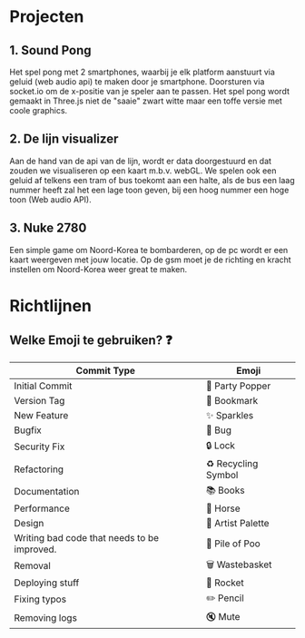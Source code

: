 # Projecten

## 1. Sound Pong

Het spel pong met 2 smartphones, waarbij je elk platform aanstuurt via geluid (web audio api) te maken door je smartphone. Doorsturen via socket.io om de x-positie van je speler aan te passen. Het spel pong wordt gemaakt in Three.js niet de "saaie" zwart witte maar een toffe versie met coole graphics.

## 2. De lijn visualizer
Aan de hand van de api van de lijn, wordt er data doorgestuurd en dat zouden we visualiseren op een kaart m.b.v. webGL. We spelen ook een geluid af telkens een tram of bus toekomt aan een halte, als de bus een laag nummer heeft zal het een lage toon geven, bij een hoog nummer een hoge toon (Web audio API).

## 3. Nuke 2780
Een simple game om Noord-Korea te bombarderen, op de pc wordt er een kaart weergeven met jouw locatie. Op de gsm moet je de richting en kracht instellen om Noord-Korea weer great te maken. 

# Richtlijnen

## Welke Emoji te gebruiken? ❓

Commit Type | Emoji
----------  | -----
Initial Commit | 🎉 Party Popper
Version Tag | 🔖 Bookmark
New Feature | ✨ Sparkles
Bugfix | 🐛 Bug
Security Fix | 🔒 Lock
Refactoring | ♻️ Recycling Symbol
Documentation | 📚 Books
Performance | 🐎 Horse
Design | 🎨 Artist Palette
Writing bad code that needs to be improved. | 💩 Pile of Poo
Removal | 🗑️ Wastebasket
Deploying stuff | 🚀 Rocket
Fixing typos | ✏️ Pencil
Removing logs | 🔇 Mute
